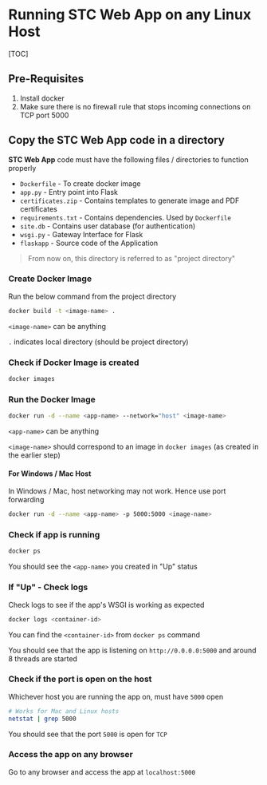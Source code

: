 # Running STC Web App on any Linux Host

[TOC]

## Pre-Requisites

1. Install docker
2. Make sure there is no firewall rule that stops incoming connections on TCP port 5000

## Copy the STC Web App code in a directory

**STC Web App** code must have the following files / directories to function properly

- `Dockerfile` - To create docker image
- `app.py` - Entry point into Flask 
- `certificates.zip` - Contains templates to generate image and PDF certificates
- `requirements.txt` - Contains dependencies. Used by `Dockerfile`
- `site.db` - Contains user database (for authentication)
- `wsgi.py` - Gateway Interface for Flask
- `flaskapp` - Source code of the Application

> From now on, this directory is referred to as "project directory"

### Create Docker Image

Run the below command from the project directory

```bash
docker build -t <image-name> .
```

`<image-name>` can be anything

`.` indicates local directory (should be project directory)

### Check if Docker Image is created

```bash
docker images
```

### Run the Docker Image

```bash
docker run -d --name <app-name> --network="host" <image-name>
```

`<app-name>` can be anything

`<image-name>` should correspond to an image in `docker images` (as created in the earlier step)

#### For Windows / Mac Host

In Windows / Mac, host networking may not work. Hence use port forwarding

```bash
docker run -d --name <app-name> -p 5000:5000 <image-name>
```

### Check if app is running

```bash
docker ps
```

You should see the `<app-name>` you created in "Up" status

### If "Up" - Check logs

Check logs to see if the app's WSGI is working as expected

```bash
docker logs <container-id>
```

You can find the `<container-id>` from `docker ps` command

You should see that the app is listening on `http://0.0.0.0:5000` and around 8 threads are started

### Check if the port is open on the host

Whichever host you are running the app on, must have `5000` open

```bash
# Works for Mac and Linux hosts
netstat | grep 5000
```

You should see that the port `5000` is open for `TCP`

### Access the app on any browser

Go to any browser and access the app at `localhost:5000`  
